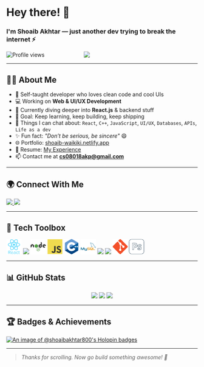 # Hey there! 👋  
### I'm Shoaib Akhtar — just another dev trying to break the internet ⚡️

<img align="right" src="https://cdn.dribbble.com/users/1162077/screenshots/3848914/programmer.gif" width="300"/>

<p align="left">
  <img src="https://komarev.com/ghpvc/?username=shoaibakhtar800&label=Visitors&color=0e75b6&style=flat" alt="Profile views" />
</p>

---

## 👨‍💻 About Me

- 🚀 Self-taught developer who loves clean code and cool UIs  
- 💻 Working on **Web & UI/UX Development**  
- 🌱 Currently diving deeper into **React.js** & backend stuff  
- 🎯 Goal: Keep learning, keep building, keep shipping  
- 🧠 Things I can chat about: `React`, `C++`, `JavaScript`, `UI/UX`, `Databases`, `APIs`, `Life as a dev`
- ✨ Fun fact: _"Don’t be serious, be sincere"_ 😄  
- 🌐 Portfolio: [shoaib-waikiki.netlify.app](https://shoaib-waikiki-7446e3.netlify.app/)
- 📄 Resume: [My Experience](https://drive.google.com/file/d/1GN4NlNIbL9LjIjcC0mmWysEmxVP8sxZc/view?usp=sharing)
- 📫 Contact me at **cs08018akp@gmail.com**

---

## 🌍 Connect With Me

<p align="left">
  <a href="https://www.linkedin.com/in/shoaib-akhtar-7409b8259" target="_blank">
    <img src="https://raw.githubusercontent.com/rahuldkjain/github-profile-readme-generator/master/src/images/icons/Social/linked-in-alt.svg" width="30" />
  </a>
  <a href="https://www.leetcode.com/shioaib_420" target="_blank">
    <img src="https://raw.githubusercontent.com/rahuldkjain/github-profile-readme-generator/master/src/images/icons/Social/leet-code.svg" width="30" />
  </a>
</p>

---

## 🧰 Tech Toolbox

<p align="left">
  <img src="https://raw.githubusercontent.com/devicons/devicon/master/icons/react/react-original-wordmark.svg" width="40" />
  <img src="https://cdn.worldvectorlogo.com/logos/nextjs-2.svg" width="40" />
  <img src="https://raw.githubusercontent.com/devicons/devicon/master/icons/nodejs/nodejs-original-wordmark.svg" width="40" />
  <img src="https://raw.githubusercontent.com/devicons/devicon/master/icons/javascript/javascript-original.svg" width="40" />
  <img src="https://raw.githubusercontent.com/devicons/devicon/master/icons/cplusplus/cplusplus-original.svg" width="40" />
  <img src="https://raw.githubusercontent.com/devicons/devicon/master/icons/mysql/mysql-original-wordmark.svg" width="40" />
  <img src="https://www.vectorlogo.zone/logos/tailwindcss/tailwindcss-icon.svg" width="40" />
  <img src="https://www.vectorlogo.zone/logos/figma/figma-icon.svg" width="40" />
  <img src="https://raw.githubusercontent.com/devicons/devicon/master/icons/git/git-original.svg" width="40" />
  <img src="https://raw.githubusercontent.com/devicons/devicon/master/icons/photoshop/photoshop-line.svg" width="40" />
</p>

---

## 📊 GitHub Stats

<p align="center">
  <img width="48%" src="https://github-readme-stats.vercel.app/api?username=shoaibakhtar800&show_icons=true&theme=react" />
  <img width="48%" src="https://github-readme-stats.vercel.app/api/top-langs/?username=shoaibakhtar800&layout=compact&theme=react" />
  <img src="https://github-readme-streak-stats.herokuapp.com/?user=shoaibakhtar800&theme=react-dark" />
</p>

---

## 🏆 Badges & Achievements

[![An image of @shoaibakhtar800's Holopin badges](https://holopin.me/shoaibakhtar800)](https://holopin.io/@shoaibakhtar800)

---

> _Thanks for scrolling. Now go build something awesome! 🚀_
